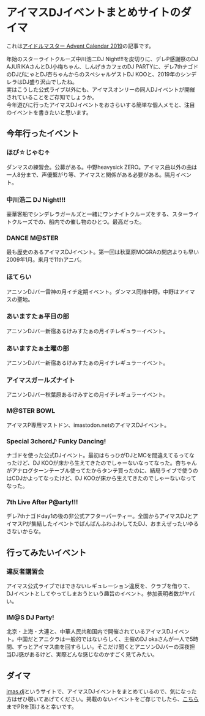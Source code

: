 # アイマスDJイベントまとめサイトのダイマ

これは[アイドルマスター Advent Calendar 2019](https://adventar.org/calendars/3920)の記事です。

年始のスターライトクルーズ中川浩二DJ Night!!!を皮切りに、デレP感謝祭のDJ AJURIKAさんとDJ小梅ちゃん、しんげきカフェのDJ PARTYに、デレ7thナゴドのDJぴにゃとDJ杏ちゃんからのスペシャルゲストDJ KOOと、2019年のシンデレラはDJ盛り沢山でしたね。  
実はこうした公式ライブ以外にも、アイマスオンリーの同人DJイベントが開催されていることをご存知でしょうか。  
今年遊びに行ったアイマスDJイベントをおさらいする簡単な個人メモと、注目のイベントを書きたいと思います。  

## 今年行ったイベント

### ほぴ☆じゃむ↑

ダンマスの練習会。公募がある。中野heavysick ZERO。アイマス曲以外の曲は一人8分まで、声優繋がり等、アイマスと関係がある必要がある。隔月イベント。

### 中川浩二 DJ Night!!!

豪華客船でシンデレラガールズと一緒にワンナイトクルーズをする、スターライトクルーズでの、船内での催し物のひとつ。最高だった。

### DANCE M@STER

最も歴史のあるアイマスDJイベント。第一回は秋葉原MOGRAの開店よりも早い2009年1月。来月で11thアニバ。

### ほてらい

アニソンDJバー雷神の月イチ定期イベント。ダンマス同様中野。中野はアイマスの聖地。

### あいますたぁ平日の部

アニソンDJバー新宿あるけみすたぁの月イチレギュラーイベント。

### あいますたぁ土曜の部

アニソンDJバー新宿あるけみすたぁの月イチレギュラーイベント。

### アイマスガールズナイト

アニソンDJバー秋葉原あるけみすとの月イチレギュラーイベント。

### M@STER BOWL

アイマスP専用マストドン、imastodon.netのアイマスDJイベント。

### Special 3chord♪ Funky Dancing!

ナゴドを使った公式DJイベント。最初はちっひがDJとMCを間違えてるってなったけど、DJ KOOが床から生えてきたのでしゃーないなってなった。杏ちゃんがアナログターンテーブル使ってたからタンテ買ったのに、結局ライブで使うのはCDJかよってなったけど、DJ KOOが床から生えてきたのでしゃーないなってなった。

### 7th Live After P@arty!!!

デレ7thナゴドday1の後の非公式アフターパーティー。全国からアイマスDJとアイマスPが集結したイベントでぱんぱんふわふわしてたDJ、おまえぜったいゆるさないからな。

## 行ってみたいイベント

### 違反者講習会

アイマス公式ライブではできないレギュレーション違反を、クラブを借りて、DJイベントとしてやってしまおうという趣旨のイベント。参加表明者数がヤバい。

### IM@S DJ Party!

北京・上海・大連と、中華人民共和国内で開催されているアイマスDJイベント。中国だとアニクラは一般的ではないらしく、主催のDJ okaさんが一人で5時間、ずっとアイマス曲を回すらしい。そこだけ聞くとアニソンDJバーの深夜担当DJ感があるけど、実際どんな感じなのかすごく見てみたい。

## ダイマ

[imas.dj](https://imas.dj)というサイトで、アイマスDJイベントをまとめているので、気になった方はぜひ覗いてあげてください。掲載のないイベントをご存じでしたら、[こちら](https://github.com/nqimo/imas.dj)までPRを頂けると幸いです。
